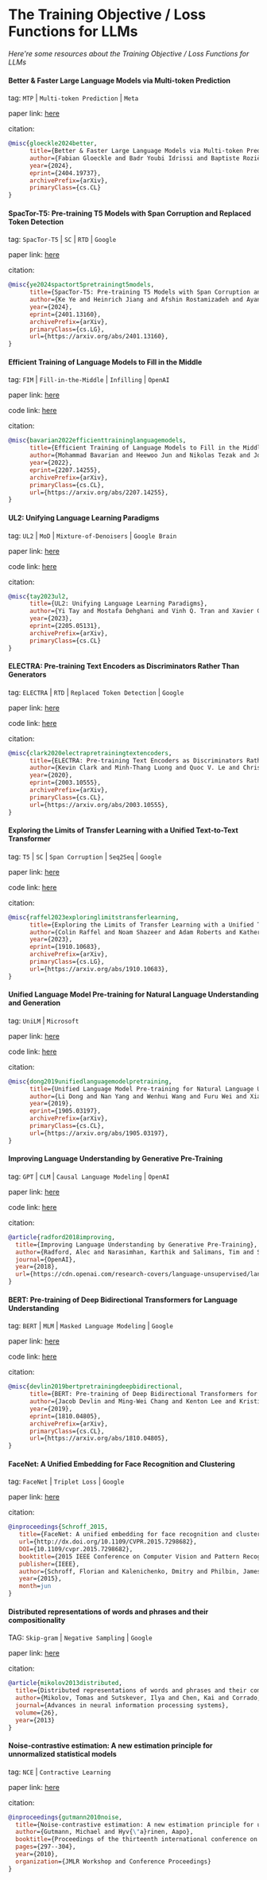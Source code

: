 # The Training Objective / Loss Functions for LLMs
*Here're some resources about the Training Objective / Loss Functions for LLMs*


#### Better & Faster Large Language Models via Multi-token Prediction

tag: `MTP` | `Multi-token Prediction` | `Meta`

paper link: [here](https://arxiv.org/pdf/2404.19737)

citation:

```bibtex
@misc{gloeckle2024better,
      title={Better & Faster Large Language Models via Multi-token Prediction}, 
      author={Fabian Gloeckle and Badr Youbi Idrissi and Baptiste Rozière and David Lopez-Paz and Gabriel Synnaeve},
      year={2024},
      eprint={2404.19737},
      archivePrefix={arXiv},
      primaryClass={cs.CL}
}
```


#### SpacTor-T5: Pre-training T5 Models with Span Corruption and Replaced Token Detection

tag: `SpacTor-T5` | `SC` | `RTD` | `Google`

paper link: [here](https://arxiv.org/pdf/2401.13160)

citation:

```bibtex
@misc{ye2024spactort5pretrainingt5models,
      title={SpacTor-T5: Pre-training T5 Models with Span Corruption and Replaced Token Detection}, 
      author={Ke Ye and Heinrich Jiang and Afshin Rostamizadeh and Ayan Chakrabarti and Giulia DeSalvo and Jean-François Kagy and Lazaros Karydas and Gui Citovsky and Sanjiv Kumar},
      year={2024},
      eprint={2401.13160},
      archivePrefix={arXiv},
      primaryClass={cs.LG},
      url={https://arxiv.org/abs/2401.13160}, 
}
```


#### Efficient Training of Language Models to Fill in the Middle

tag: `FIM` | `Fill-in-the-Middle` | `Infilling` | `OpenAI`

paper link: [here](https://arxiv.org/pdf/2207.14255)

code link: [here](https://github.com/openai/human-eval-infilling)

citation:

```bibtex
@misc{bavarian2022efficienttraininglanguagemodels,
      title={Efficient Training of Language Models to Fill in the Middle}, 
      author={Mohammad Bavarian and Heewoo Jun and Nikolas Tezak and John Schulman and Christine McLeavey and Jerry Tworek and Mark Chen},
      year={2022},
      eprint={2207.14255},
      archivePrefix={arXiv},
      primaryClass={cs.CL},
      url={https://arxiv.org/abs/2207.14255}, 
}
```


#### UL2: Unifying Language Learning Paradigms

tag: `UL2` | `MoD` | `Mixture-of-Denoisers` | `Google Brain`

paper link: [here](https://arxiv.org/pdf/2205.05131.pdf)

code link: [here](https://github.com/google-research/google-research/tree/master/ul2)

citation:

```bibtex
@misc{tay2023ul2,
      title={UL2: Unifying Language Learning Paradigms}, 
      author={Yi Tay and Mostafa Dehghani and Vinh Q. Tran and Xavier Garcia and Jason Wei and Xuezhi Wang and Hyung Won Chung and Siamak Shakeri and Dara Bahri and Tal Schuster and Huaixiu Steven Zheng and Denny Zhou and Neil Houlsby and Donald Metzler},
      year={2023},
      eprint={2205.05131},
      archivePrefix={arXiv},
      primaryClass={cs.CL}
}
```

#### ELECTRA: Pre-training Text Encoders as Discriminators Rather Than Generators

tag: `ELECTRA` | `RTD` | `Replaced Token Detection` | `Google`

paper link: [here](https://arxiv.org/pdf/2003.10555)

code link: [here](https://github.com/google-research/electra)

citation:

```bibtex
@misc{clark2020electrapretrainingtextencoders,
      title={ELECTRA: Pre-training Text Encoders as Discriminators Rather Than Generators}, 
      author={Kevin Clark and Minh-Thang Luong and Quoc V. Le and Christopher D. Manning},
      year={2020},
      eprint={2003.10555},
      archivePrefix={arXiv},
      primaryClass={cs.CL},
      url={https://arxiv.org/abs/2003.10555}, 
}
```


#### Exploring the Limits of Transfer Learning with a Unified Text-to-Text Transformer

tag: `T5` | `SC` | `Span Corruption` | `Seq2Seq` | `Google`

paper link: [here](https://arxiv.org/pdf/1910.10683)

code link: [here](https://github.com/google-research/text-to-text-transfer-transformer)

citation:

```bibtex
@misc{raffel2023exploringlimitstransferlearning,
      title={Exploring the Limits of Transfer Learning with a Unified Text-to-Text Transformer}, 
      author={Colin Raffel and Noam Shazeer and Adam Roberts and Katherine Lee and Sharan Narang and Michael Matena and Yanqi Zhou and Wei Li and Peter J. Liu},
      year={2023},
      eprint={1910.10683},
      archivePrefix={arXiv},
      primaryClass={cs.LG},
      url={https://arxiv.org/abs/1910.10683}, 
}
```


#### Unified Language Model Pre-training for Natural Language Understanding and Generation

tag: `UniLM` | `Microsoft`

paper link: [here](https://arxiv.org/pdf/1905.03197)

code link: [here](https://github.com/microsoft/unilm)

citation:

```bibtex
@misc{dong2019unifiedlanguagemodelpretraining,
      title={Unified Language Model Pre-training for Natural Language Understanding and Generation}, 
      author={Li Dong and Nan Yang and Wenhui Wang and Furu Wei and Xiaodong Liu and Yu Wang and Jianfeng Gao and Ming Zhou and Hsiao-Wuen Hon},
      year={2019},
      eprint={1905.03197},
      archivePrefix={arXiv},
      primaryClass={cs.CL},
      url={https://arxiv.org/abs/1905.03197}, 
}
```

#### Improving Language Understanding by Generative Pre-Training

tag: `GPT` | `CLM` | `Causal Language Modeling` | `OpenAI`

paper link: [here](https://cdn.openai.com/research-covers/language-unsupervised/language_understanding_paper.pdf)

code link: [here](https://github.com/openai/finetune-transformer-lm)

citation:

```bibtex
@article{radford2018improving,
  title={Improving Language Understanding by Generative Pre-Training},
  author={Radford, Alec and Narasimhan, Karthik and Salimans, Tim and Sutskever, Ilya},
  journal={OpenAI},
  year={2018},
  url={https://cdn.openai.com/research-covers/language-unsupervised/language_understanding_paper.pdf}
}
```


#### BERT: Pre-training of Deep Bidirectional Transformers for Language Understanding

tag: `BERT` | `MLM` | `Masked Language Modeling` | `Google`

paper link: [here](https://arxiv.org/pdf/1810.04805)

code link: [here](https://github.com/google-research/bert)

citation:

```bibtex
@misc{devlin2019bertpretrainingdeepbidirectional,
      title={BERT: Pre-training of Deep Bidirectional Transformers for Language Understanding}, 
      author={Jacob Devlin and Ming-Wei Chang and Kenton Lee and Kristina Toutanova},
      year={2019},
      eprint={1810.04805},
      archivePrefix={arXiv},
      primaryClass={cs.CL},
      url={https://arxiv.org/abs/1810.04805}, 
}
```


#### FaceNet: A Unified Embedding for Face Recognition and Clustering

tag: `FaceNet` | `Triplet Loss` | `Google`

paper link: [here](https://arxiv.org/pdf/1503.03832.pdf)

citation:

```bibtex
@inproceedings{Schroff_2015,
   title={FaceNet: A unified embedding for face recognition and clustering},
   url={http://dx.doi.org/10.1109/CVPR.2015.7298682},
   DOI={10.1109/cvpr.2015.7298682},
   booktitle={2015 IEEE Conference on Computer Vision and Pattern Recognition (CVPR)},
   publisher={IEEE},
   author={Schroff, Florian and Kalenichenko, Dmitry and Philbin, James},
   year={2015},
   month=jun 
}
```


#### Distributed representations of words and phrases and their compositionality

TAG: `Skip-gram` | `Negative Sampling` | `Google`

paper link: [here](https://proceedings.neurips.cc/paper/2013/file/9aa42b31882ec039965f3c4923ce901b-Paper.pdf)

citation:

```bibtex
@article{mikolov2013distributed,
  title={Distributed representations of words and phrases and their compositionality},
  author={Mikolov, Tomas and Sutskever, Ilya and Chen, Kai and Corrado, Greg S and Dean, Jeff},
  journal={Advances in neural information processing systems},
  volume={26},
  year={2013}
}
```


#### Noise-contrastive estimation: A new estimation principle for unnormalized statistical models

tag: `NCE` | `Contractive Learning`

paper link: [here](http://proceedings.mlr.press/v9/gutmann10a/gutmann10a.pdf)

citation:

```bibtex
@inproceedings{gutmann2010noise,
  title={Noise-contrastive estimation: A new estimation principle for unnormalized statistical models},
  author={Gutmann, Michael and Hyv{\"a}rinen, Aapo},
  booktitle={Proceedings of the thirteenth international conference on artificial intelligence and statistics},
  pages={297--304},
  year={2010},
  organization={JMLR Workshop and Conference Proceedings}
}
```